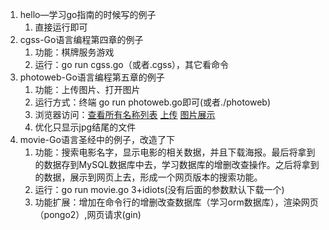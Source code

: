 1. hello—学习go指南的时候写的例子
   1. 直接运行即可
2. cgss-Go语言编程第四章的例子
   1. 功能：棋牌服务游戏
   2. 运行：go run cgss.go（或者.cgss），其它看命令
3. photoweb-Go语言编程第五章的例子
   1. 功能：上传图片、打开图片
   2. 运行方式：终端  go run photoweb.go即可(或者./photoweb)
   3. 浏览器访问：[查看所有名称列表](http://localhost:8080/) [上传](http://localhost:8080/upload)  [图片展示](http://localhost:8080/upload)
   4. 优化只显示jpg结尾的文件
4. movie-Go语言圣经中的例子，改造了下
   1. 功能：搜索电影名字，显示电影的相关数据，并且下载海报。最后将拿到的数据存到MySQL数据库中去，学习数据库的增删改查操作。之后将拿到的数据，展示到网页上去，形成一个网页版本的搜索功能。
   2. 运行：go run movie.go 3+idiots(没有后面的参数默认下载一个)
   3. 功能扩展：增加在命令行的增删改查数据库（学习orm数据库），渲染网页（pongo2）,网页请求(gin)

